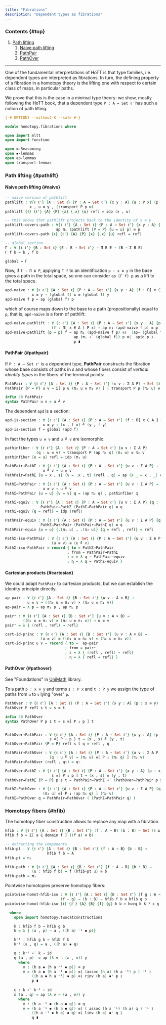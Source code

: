 ```yaml
---
title: "Fibrations"
description: "Dependent types as fibrations"
---
```



### Contents {#top}

1. [Path lifting](#pathlift)
   1. [Naive path lifting](#naive)
   1. [PathPair](#pathpair)
   1. [PathOver](#pathover)

--------------------------------------------------

One of the fundamental interpretations of HoTT is that type families, i.e. dependent types are interpreted as fibrations. In turn, the defining property of  a fibration in a homotopy theory is the lifting one with respect to certain class of maps, in particular paths.

We prove that this is the case in a minimal type theory: we show, mostly following the HoTT book, that a dependent type `P : A → Set ℓ'` has such a notion of path lifting. 


```agda
{-# OPTIONS --without-K --safe #-}

module homotopy.fibrations where

open import mltt
open import function

open ≡-Reasoning
open ◾-lemmas
open ap-lemmas
open transport-lemmas
```

### Path lifting {#pathlift}

#### Naive path lifting {#naive}

```agda
-- naive version of pathlift
pathlift : ∀{ℓ ℓ'} {A : Set ℓ} {P : A → Set ℓ'} {x y : A} {u : P x} (p : x ≡ y) →
           x , u ≡ y , (transport P p u)
pathlift {ℓ} {ℓ'} {A} {P} {x} {.x} {u} refl = idp (x , u)

-- this shows that pathlift projects back to the identity of x ≡ y
pathlift-covers-path : ∀{ℓ ℓ'} {A : Set ℓ} {P : A → Set ℓ'} {x y : A} {u : P x} (p : x ≡ y) →
                       ap π₁ (pathlift {P = P} {u = u} p) ≡ p
pathlift-covers-path {ℓ} {ℓ'} {A} {P} {x} {.x} {u} refl = refl
```

```agda
-- global section
Γ : ∀ {ℓ ℓ'} {B : Set ℓ} {E : B → Set ℓ'} → Π B E → (B → Σ B E)
Γ f b = b , f b

global = Γ
```

Now, if `f : Π A P`, applying `Γ f` to an identification `p : x ≡ y` in the base gives a path in the total space, so one can consider `ap (Γ f) p` as a lift to the total space.

```agda
apd-naive : ∀ {ℓ ℓ'} {A : Set ℓ} {P : A → Set ℓ'} {x y : A} (f : Π[ x ∈ A ] P x) → 
            x ≡ y → (global f) x ≡ (global f) y
apd-naive f p = ap (global f) p 
```

which of course maps down to the base to a path (propositionally) equal to `p`, that is, `apd-naive` is a form of pathlift:

```agda
apd-naive-pathlift : ∀ {ℓ ℓ'} {A : Set ℓ} {P : A → Set ℓ'} {x y : A} {p : x ≡ y}
                     (f : Π[ x ∈ A ] P x) → ap π₁ (apd-naive f p) ≡ p
apd-naive-pathlift {p = p} f = ap π₁ (apd-naive f p) ≡⟨  (ap∘ (global f) π₁ p) ⁻¹ ⟩
                               ap (π₁ ∘′ (global f)) p ≡⟨  apid p ⟩
                               p ∎
```

#### PathPair {#pathpair}

If `P : A → Set ℓ'` is a dependent type, **PathPair**  constructs the fibration whose base consists of paths in `A` and whose fibers consist of *vertical identity types* in the fibers of the terminal points:

```agda
PathPair : ∀ {ℓ ℓ'} {A : Set ℓ} {P : A → Set ℓ'} (u v : Σ A P) → Set (ℓ ⊔ ℓ')
PathPair {P = P} u v = Σ[ p ∈ (π₁ u ≡ π₁ v) ] ( transport P p (π₂ u) ≡ (π₂ v) )

infix 30 PathPair
syntax PathPair u v = u ╝ v
```

The dependent `apd` is a section:

```agda
apd-is-section : ∀ {ℓ ℓ'} {A : Set ℓ} {P : A → Set ℓ'} (f : Π[ x ∈ A ] P x) {x y : A} → 
                 x ≡ y → (x , f x) ╝ (y , f y)
apd-is-section f = global (apd f)

```
In fact the types `u ≡ v` and `u ╝ v` are isomorphic:

```agda
pathinfiber : ∀ {ℓ ℓ'} {A : Set ℓ} {P : A → Set ℓ'} {u v : Σ A P}
              (q : u ≡ v) → transport P (ap π₁ q) (π₂ u) ≡ π₂ v
pathinfiber {u = u} refl = idp (π₂ u)

PathPair→PathΣ : ∀ {ℓ ℓ'} {A : Set ℓ} {P : A → Set ℓ'} {u v : Σ A P} →
                 u ╝ v → u ≡ v
PathPair→PathΣ {u = x , s} {v = .x , t} (refl , q) = ap (λ _ → x , _) q

PathΣ→PathPair : ∀ {ℓ ℓ'} {A : Set ℓ} {P : A → Set ℓ'} {u v : Σ A P} →
                 u ≡ v → u ╝ v
PathΣ→PathPair {u = u} {v = v} q = (ap π₁ q) , pathinfiber q

PathΣ-equiv : ∀ {ℓ ℓ'} {A : Set ℓ} {P : A → Set ℓ'} {u v : Σ A P} {q : u ≡ v} →
                PathPair→PathΣ (PathΣ→PathPair q) ≡ q
PathΣ-equiv {q = refl} = idp (refl)

PathPair-equiv : ∀ {ℓ ℓ'} {A : Set ℓ} {P : A → Set ℓ'} {u v : Σ A P} {q : u ╝ v} →
                PathΣ→PathPair (PathPair→PathΣ q) ≡ q
PathPair-equiv {u = u} {.(π₁ u) , .(π₂ u)} {q = refl , refl} = refl

PathΣ-iso-PathPair : ∀ {ℓ ℓ'} {A : Set ℓ} {P : A → Set ℓ'} {u v : Σ A P} →
                     (u ≡ v) ≅ (u ╝ v)
PathΣ-iso-PathPair = record { to = PathΣ→PathPair
                            ; from = PathPair→PathΣ
                            ; ε = λ q → PathPair-equiv
                            ; η = λ q → PathΣ-equiv }
```

#### Cartesian products {#cartesian}

We could adapt `PathPair` to cartesian products, but we can establish the identity principle directly. 

```agda
ap-pair : ∀ {ℓ ℓ'} {A : Set ℓ} {B : Set ℓ'} {u v : A × B} →
          u ≡ v → ((π₁ u ≡ π₁ v) × (π₂ u ≡ π₂ v))
ap-pair = λ p → ap π₁ p , ap π₂ p

pair⁼ : ∀ {ℓ ℓ'} {A : Set ℓ} {B : Set ℓ'} {u v : A × B} →
        ((π₁ u ≡ π₁ v) × (π₂ u ≡ π₂ v)) → u ≡ v
pair⁼ = λ { (refl , refl) → refl}

cart-id-princ : ∀ {ℓ ℓ'} {A : Set ℓ} {B : Set ℓ'} (u v : A × B) →
                (u ≡ v) ≅ ((π₁ u ≡ π₁ v) × (π₂ u ≡ π₂ v))
cart-id-princ u v = record { to =  ap-pair
                           ; from = pair⁼ 
                           ; ε = λ { (refl , refl) → refl}
                           ; η = λ { refl → refl} }
```

#### PathOver {#pathover}

See "Foundations" in [UniMath](https://github.com/UniMath/UniMath) library. 

To a path `p : x ≡ y` and terms `s : P x` and `t : P y` we  assign the type of paths from `u` to `v` lying "over" `p`.

```agda
PathOver : ∀ {ℓ ℓ'} {A : Set ℓ} (P : A → Set ℓ') {x y : A} (p : x ≡ y) (s : P x) (t : P y) → Set ℓ'
PathOver P refl s t = s ≡ t

infix 30 PathOver
syntax PathOver P p s t = s ≡[ P ↓ p ] t


PathOver→PathPair : ∀ {ℓ ℓ'} {A : Set ℓ} {P : A → Set ℓ'} {x y : A} (p : x ≡ y) (s : P x) (t : P y) →
                    s ≡[ P ↓ p ] t → (x , s) ╝ (y , t)
PathOver→PathPair {P = P} refl s t q = refl , q

PathPair→PathOver : ∀ {ℓ ℓ'} {A : Set ℓ} {P : A → Set ℓ'} {u v : Σ A P }
                    (q : u ╝ v) → (π₂ u) ≡[ P ↓ (π₁ q) ] (π₂ v)
PathPair→PathOver (refl , q~) = q~

PathOver→PathΣ : ∀ {ℓ ℓ'} {A : Set ℓ} {P : A → Set ℓ'} {x y : A} (p : x ≡ y) (s : P x) (t : P y) →
                     s ≡[ P ↓ p ] t → (x , s) ≡ (y , t)
PathOver→PathΣ {P = P} p s t = PathPair→PathΣ ∘′ (PathOver→PathPair p s t)

PathΣ→PathOver : ∀ {ℓ ℓ'} {A : Set ℓ} {P : A → Set ℓ'} {u v : Σ A P} (q : u ≡ v) → 
                 (π₂ u) ≡[ P ↓ (ap π₁ q) ] (π₂ v)
PathΣ→PathOver q = PathPair→PathOver ( (PathΣ→PathPair q) )
```

### Homotopy fibers {#hfib}

The homotopy fiber construction allows to replace any map with a fibration.

```agda
hfib : ∀ {ℓ ℓ'} {A : Set ℓ} {B : Set ℓ'} (f : A → B) (b : B) → Set (ℓ ⊔ ℓ')
hfib f b = Σ[ a ∈ domain f ] ((f a) ≡ b)

-- extracting the components
hfib-pt : ∀ {ℓ ℓ'} {A : Set ℓ} {B : Set ℓ'} {f : A → B} {b : B} → 
                   hfib f b → A
hfib-pt = π₁

hfib-path : ∀ {ℓ ℓ'} {A : Set ℓ} {B : Set ℓ'} {f : A → B} {b : B} → 
            (u : hfib f b) → f (hfib-pt u) ≡ b
hfib-path = π₂
```

Pointwise homotopies preserve homotopy fibers:

```agda
pointwise-homot-hfib-iso : ∀ {ℓ ℓ'} {A : Set ℓ} {B : Set ℓ'} {f g : A → B} → 
                         (f ~ g) → (b : B) → hfib f b ≅ hfib g b
pointwise-homot-hfib-iso {ℓ} {ℓ'} {A} {B} {f} {g} h b = hoeq k k⁻¹ ε η

  where
    open import homotopy.twocatconstructions

    k : hfib f b → hfib g b
    k = λ { (a , p) → a , ((h a) ⁻¹ ◾ p)}

    k⁻¹ : hfib g b → hfib f b
    k⁻¹ (a , q) = a , ((h a) ◾ q)

    η : k⁻¹ ∘′ k ~ id
    η (a , p)  = ap (λ v → (a , v)) γ
      where
        γ : (h a ◾ (h a ⁻¹ ◾ p)) ≡ p
        γ = (h a ◾ (h a ⁻¹ ◾ p)) ≡⟨ (assoc (h a) (h a ⁻¹) p ) ⁻¹ ⟩
            ((h a ◾ h a ⁻¹) ◾ p) ≡⟨ rinv (h a) ◾ʳ p ⟩
            p ∎
        
    ε : k ∘′ k⁻¹ ~ id
    ε (a , q) = ap (λ v → (a , v)) γ
      where
        γ : (h a ⁻¹ ◾ (h a ◾ q)) ≡ q
        γ = (h a ⁻¹ ◾ (h a ◾ q)) ≡⟨ ( assoc (h a ⁻¹) (h a) q ) ⁻¹ ⟩
            ((h a ⁻¹ ◾ h a) ◾ q) ≡⟨ linv (h a) ◾ʳ q ⟩
            q ∎
```
